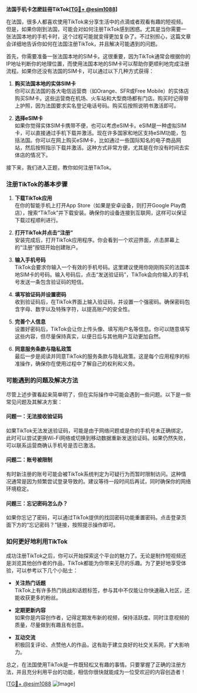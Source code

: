 **法国手机卡怎麽註冊TikTok[[TG💪+ @esim1088](https://t.me/s/esim1088)]**

在法国，很多人都喜欢使用TikTok来分享生活中的点滴或者观看有趣的短视频。但是，如果你刚到法国，可能会对如何注册TikTok感到困惑。尤其是当你需要一张法国本地的手机卡时，这个过程可能就变得更加复杂了。不过别担心，这篇文章会详细地告诉你如何在法国注册TikTok，并且解决可能遇到的问题。

首先，你需要准备一张法国本地的SIM卡。这很重要，因为TikTok通常会根据你的IP地址判断你的地理位置，而使用法国本地的SIM卡可以帮助你更顺利地完成注册流程。如果你还没有法国的SIM卡，可以通过以下几种方式获得：

1. **购买法国本地的实体SIM卡**  
   你可以去法国的各大电信运营商（如Orange、SFR或Free Mobile）的实体店购买SIM卡。这些运营商在机场、火车站和大型商场都有门店。购买时记得带上护照，因为法国要求实名登记电话号码。购买后按照说明书激活即可。

2. **选择eSIM卡**  
   如果你觉得实体SIM卡携带不便，也可以考虑eSIM卡。eSIM是一种虚拟SIM卡，可以直接通过手机下载并激活。现在许多国家和地区支持eSIM功能，包括法国。你可以在网上购买eSIM卡，比如通过一些国际知名的电子商品网站，然后按照指示下载并激活。这种方式非常方便，尤其是在你没有时间去实体店的情况下。

接下来，我们进入正题，教你如何注册TikTok。

### 注册TikTok的基本步骤

1. **下载TikTok应用**  
   在你的智能手机上打开App Store（如果是安卓设备，则打开Google Play商店），搜索“TikTok”并下载安装。确保你的设备连接到互联网，这样可以保证下载过程顺利进行。

2. **打开TikTok并点击“注册”**  
   安装完成后，打开TikTok应用程序。你会看到一个欢迎界面，点击屏幕上的“注册”按钮开始创建账户。

3. **输入手机号码**  
   TikTok会要求你输入一个有效的手机号码。这里建议使用你刚刚购买的法国本地SIM卡的号码。输入号码后，点击“发送验证码”，TikTok会向你输入的手机号发送一条包含验证码的短信。

4. **填写验证码并设置密码**  
   收到验证码后，在TikTok界面上输入验证码，并设置一个强密码。确保密码包含字母、数字以及特殊字符，以提高账户的安全性。

5. **完善个人信息**  
   设置好密码后，TikTok会让你上传头像、填写用户名等信息。你可以随意填写这些内容，但尽量保持真实，以便日后与其他用户互动更加自然。

6. **同意服务条款与隐私政策**  
   最后一步是阅读并同意TikTok的服务条款与隐私政策。这是每个应用程序的标准操作，确保你在使用过程中了解自己的权利和义务。

### 可能遇到的问题及解决方法

尽管上述步骤看起来简单明了，但在实际操作中可能会遇到一些问题。以下是一些常见问题及其解决方案：

#### 问题一：无法接收验证码
如果TikTok无法发送验证码，可能是由于网络问题或是你的手机号未正确绑定。此时可以尝试更换Wi-Fi网络或切换到移动数据重新发送验证码。如果仍然失败，可以联系运营商确认手机号是否已激活。

#### 问题二：账号被限制
有时新注册的账号可能会被TikTok系统判定为可疑行为而暂时限制访问。这种情况通常是因为频繁尝试登录导致的。建议等待一段时间后再试，同时确保你的网络环境稳定。

#### 问题三：忘记密码怎么办？
如果你忘记了密码，可以通过TikTok提供的找回密码功能重置密码。点击登录页面下方的“忘记密码？”链接，按照提示操作即可。

### 如何更好地利用TikTok
成功注册TikTok之后，你可以开始探索这个平台的魅力了。无论是制作短视频还是浏览其他创作者的作品，TikTok都能为你带来无尽的乐趣。为了更好地享受体验，可以参考以下几个小贴士：

- **关注热门话题**  
  TikTok上有许多热门挑战和话题标签，参与其中不仅能让你快速融入社区，还能收获更多的粉丝。

- **定期更新内容**  
  如果你是内容创作者，记得定期发布新的视频，保持活跃度。同时注意视频的质量，尽量做到有趣且有创意。

- **互动交流**  
  积极回复评论、点赞他人的作品，这有助于建立良好的社交关系网，扩大影响力。

总之，在法国使用TikTok是一件既轻松又有趣的事情。只要掌握了正确的注册方法，并且充分利用平台的功能，相信你很快就能成为一位受欢迎的内容创造者！

[[TG💪+ @esim1088](https://t.me/s/esim1088) ![Image](https://i.postimg.cc/4NQfJmqS/Snipaste-2025-05-13-00-14-12.png)]